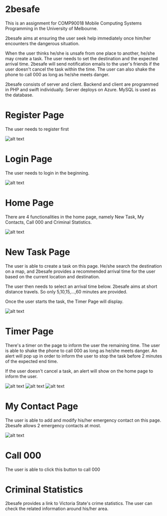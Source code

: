 # 2besafe

This is an assignment for COMP90018 Mobile Computing Systems Programming in the University of Melbourne.

2besafe aims at ensuring the user seek help immediately once him/her encounters the dangerous situation.

When the user thinks he/she is unsafe from one place to another, he/she may create a task. The user needs to set the destination and the expected arrival time. 2besafe will send notification emails to the user's friends if the user doesn't cancel the task within the time. The user can also shake the phone to call 000 as long as he/she meets danger.

2besafe consists of server and client. Backend and client are programmed in PHP and swift individually. Server deploys on Azure. MySQL is used as the database.

# Register Page

The user needs to register first

![alt text](https://github.com/haluokele/mobile/blob/master/Screenshot/IMG_2554.PNG)


# Login Page

The user needs to login in the beginning.

![alt text](https://github.com/haluokele/mobile/blob/master/Screenshot/IMG_2555.PNG)

# Home Page

There are 4 functionalities in the home page, namely New Task, My Contacts, Call 000 and Criminal Statistics.

![alt text](https://github.com/haluokele/mobile/blob/master/Screenshot/IMG_2556.PNG)

# New Task Page

The user is able to create a task on this page. He/she search the destination on a map, and 2besafe provides a recommended arrival time for the user based on the current location and destination.

The user then needs to select an arrival time below. 2besafe aims at short distance travels. So only 5,10,15,...,60 minutes are provided.

Once the user starts the task, the Timer Page will display.

![alt text](https://github.com/haluokele/mobile/blob/master/Screenshot/IMG_2557.PNG)

# Timer Page

There's a timer on the page to inform the user the remaining time. The user is able to shake the phone to call 000 as long as he/she meets danger. An alert will pop up in order to inform the user to stop the task before 2 minutes of the expected end time.

If the user doesn't cancel a task, an alert will show on the home page to inform the user.

![alt text](https://github.com/haluokele/mobile/blob/master/Screenshot/IMG_2558.PNG) 
![alt text](https://github.com/haluokele/mobile/blob/master/Screenshot/IMG_2560.PNG)
![alt text](https://github.com/haluokele/mobile/blob/master/Screenshot/IMG_2561.PNG)

# My Contact Page

The user is able to add and modify his/her emergency contact on this page. 2besafe allows 2 emergency contacts at most.

![alt text](https://github.com/haluokele/mobile/blob/master/Screenshot/IMG_2559.PNG)

# Call 000

The user is able to click this button to call 000

# Criminal Statistics

2besafe provides a link to Victoria State's crime statistics. The user can check the related information around his/her area.
